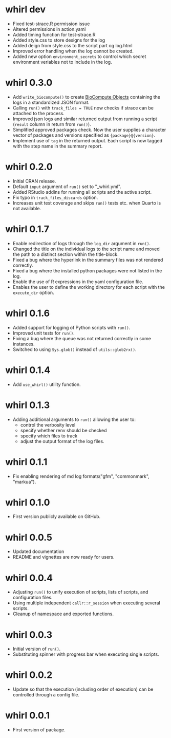 # whirl dev

* Fixed test-strace.R permission issue
* Altered permissions in action.yaml
* Added timing function for test-strace.R 
* Added style.css to store designs for the log
* Added deign from style.css to the script part og log.html
* Improved error handling when the log cannot be created.
* Added new option `environment_secrets` to control which secret environment veriables not to include in the log.

# whirl 0.3.0

* Add `write_biocompute()` to create [BioCompute Objects](https://www.biocomputeobject.org/) containing the logs in a standardized JSON format.
* Calling `run()` with `track_files = TRUE` now checks if strace can be attached to the process.
* Improved json logs and similar returned output from running a script (`result` column in return from `run()`).
* Simplified approved packages check. Now the user supplies a character vector of packages and versions specified as `{package}@{version}`.
* Implement use of `tag` in the returned output. Each script is now tagged with the step name in the summary report.

# whirl 0.2.0

* Initial CRAN release.
* Default `input` argument of `run()` set to "_whirl.yml".
* Added RStudio addins for running all scripts and the active script.
* Fix typo in `track_files_discards` option.
* Increases unit test coverage and skips `run()` tests etc. when Quarto is not available.

# whirl 0.1.7
* Enable redirection of logs through the `log_dir` argument in `run()`.
* Changed the title on the individual logs to the script name and moved the path to a distinct section within the title-block.
* Fixed a bug where the hyperlink in the summary files was not rendered correctly.
* Fixed a bug where the installed python packages were not listed in the log.
* Enable the use of R expressions in the yaml configuration file.
* Enables the user to define the working directory for each script with the `execute_dir` option.

# whirl 0.1.6
* Added support for logging of Python scripts with `run()`.
* Improved unit tests for `run()`.
* Fixing a bug where the queue was not returned correctly in some instances.
* Switched to using `Sys.glob()` instead of `utils::glob2rx()`.

# whirl 0.1.4
* Add `use_whirl()` utility function.

# whirl 0.1.3
* Adding additional arguments to `run()` allowing the user to:
  - control the verbosity level
  - specify whether renv should be checked
  - specify which files to track
  - adjust the output format of the log files.

# whirl 0.1.1
* Fix enabling rendering of md log formats("gfm", "commonmark", "markua").

# whirl 0.1.0
* First version publicly available on GitHub.

# whirl 0.0.5
* Updated documentation
* README and vignettes are now ready for users.

# whirl 0.0.4
* Adjusting `run()` to unify execution of scripts, lists of scripts, and configuration files.
* Using multiple independent `callr::r_session` when executing several scripts.
* Cleanup of namespace and exported functions.

# whirl 0.0.3
* Initial version of `run()`.
* Substituting spinner with progress bar when executing single scripts.

# whirl 0.0.2
* Update so that the execution (including order of execution) can be controlled through a config file.

# whirl 0.0.1
* First version of package.
